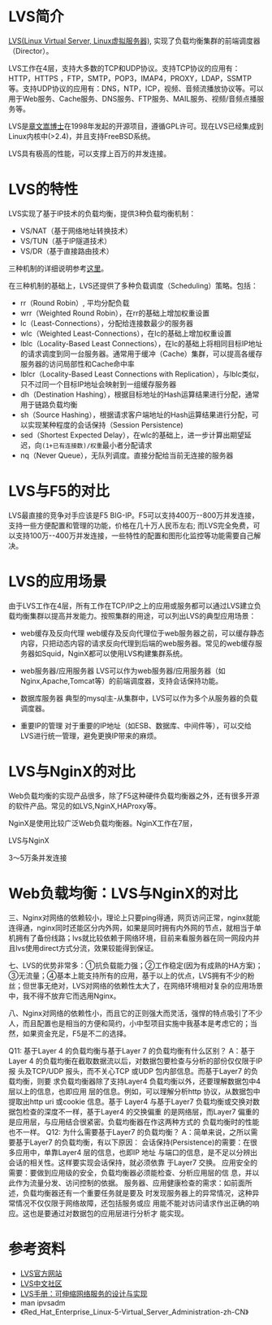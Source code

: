 # LVS简介

[LVS(Linux Virtual Server, Linux虚拟服务器)](http://www.linuxvirtualserver.org/), 实现了负载均衡集群的前端调度器（Director）。

LVS工作在4层，支持大多数的TCP和UDP协议。支持TCP协议的应用有：HTTP，HTTPS ，FTP，SMTP，POP3，IMAP4，PROXY，LDAP，SSMTP等。支持UDP协议的应用有：DNS，NTP，ICP，视频、音频流播放协议等。可以用于Web服务、Cache服务、DNS服务、FTP服务、MAIL服务、视频/音频点播服务等。

LVS是[章文嵩博士](http://zh.linuxvirtualserver.org)在1998年发起的开源项目，遵循GPL许可。现在LVS已经集成到Linux内核中(>2.4)，并且支持FreeBSD系统。

LVS具有极高的性能，可以支撑上百万的并发连接。


# LVS的特性

LVS实现了基于IP技术的负载均衡，提供3种负载均衡机制：

- VS/NAT（基于网络地址转换技术）
- VS/TUN（基于IP隧道技术）
- VS/DR（基于直接路由技术）

三种机制的详细说明参考[这里](/2013/06/02/lvs_lb_strategy.html)。

在三种机制的基础上，LVS还提供了多种负载调度（Scheduling）策略。包括：

- rr（Round Robin）, 平均分配负载
- wrr（Weighted Round Robin），在rr的基础上增加权重设置
- lc（Least-Connections），分配给连接数最少的服务器
- wlc（Weighted Least-Connections），在lc的基础上增加权重设置
- lblc（Locality-Based Least Connections），在lc的基础上将相同目标IP地址的请求调度到同一台服务器。通常用于缓冲（Cache）集群，可以提高各缓存服务器的访问局部性和Cache命中率
- lblcr（Locality-Based Least Connections with Replication），与lblc类似，只不过同一个目标IP地址会映射到一组缓存服务器
- dh（Destination Hashing），根据目标地址的Hash运算结果进行分配，通常用于链路负载均衡
- sh（Source Hashing），根据请求客户端地址的Hash运算结果进行分配，可以实现某种程度的会话保持（Session Persistence)
- sed（Shortest Expected Delay），在wlc的基础上，进一步计算出期望延迟，向`(1+已有连接数)/权重`最小者分配请求
- nq（Never Queue），无队列调度。直接分配给当前无连接的服务器

# LVS与F5的对比

  LVS最直接的竞争对手应该是F5 BIG-IP。F5可以支持400万--800万并发连接，支持一些方便配置和管理的功能，价格在几十万人民币左右;
  而LVS完全免费，可以支持100万--400万并发连接，一些特性的配置和图形化监控等功能需要自己解决。

# LVS的应用场景

由于LVS工作在4层，所有工作在TCP/IP之上的应用或服务都可以通过LVS建立负载均衡集群以提高并发能力。按照集群的用途，可以列出LVS的典型应用场景：

- web缓存及反向代理
  web缓存及反向代理位于web服务器之前，可以缓存静态内容，只把动态内容的请求反向代理到后端的web服务器。常见的web缓存服务器如Squid，NginX都可以使用LVS构建集群系统。

- web服务器/应用服务器
  LVS可以作为web服务器/应用服务器（如Nginx,Apache,Tomcat等）的前端调度器，支持会话保持功能。

- 数据库服务器
  典型的mysql主-从集群中，LVS可以作为多个从服务器的负载调度器。

- 重要IP的管理
  对于重要的IP地址（如ESB、数据库、中间件等），可以交给LVS进行统一管理，避免更换IP带来的麻烦。
  

# LVS与NginX的对比

Web负载均衡的实现产品很多，除了F5这种硬件负载均衡器之外，还有很多开源的软件产品。常见的如LVS,NginX,HAProxy等。

NginX是使用比较广泛Web负载均衡器。NginX工作在7层，

LVS与NginX

3～5万条并发连接


# Web负载均衡：LVS与NginX的对比

三、Nginx对网络的依赖较小，理论上只要ping得通，网页访问正常，nginx就能连得通，nginx同时还能区分内外网，如果是同时拥有内外网的节点，就相当于单机拥有了备份线路；lvs就比较依赖于网络环境，目前来看服务器在同一网段内并且lvs使用direct方式分流，效果较能得到保证。


七、LVS的优势非常多：①抗负载能力强；②工作稳定(因为有成熟的HA方案)；③无流量；④基本上能支持所有的应用，基于以上的优点，LVS拥有不少的粉丝；但世事无绝对，LVS对网络的依赖性太大了，在网络环境相对复杂的应用场景中，我不得不放弃它而选用Nginx。

八、Nginx对网络的依赖性小，而且它的正则强大而灵活，强悍的特点吸引了不少人，而且配置也是相当的方便和简约，小中型项目实施中我基本是考虑它的；当然，如果资金充足，F5是不二的选择。


Q11: 基于Layer 4 的负载均衡与基于Layer 7 的负载均衡有什么区别？
A：基于Layer 4 的负载均衡在截取数据流以后，对数据包要检查与分析的部份仅仅限于IP 报
头及TCP/UDP 报头，而不关心TCP 或UDP 包内部信息。而基于Layer7 的负载均衡，则要
求负载均衡器除了支持Layer4 负载均衡以外，还要理解数据包中4 层以上的信息，也即应用
层的信息。例如，可以理解分析http 协议，从数据包中提取出http uri 或cookie 信息。基于
Layer4 与基于Layer7 负载均衡或交换对数据包检查的深度不一样，基于Layer4 的交换偏重
的是网络层，而Layer7 偏重的是应用层，与应用结合很紧密。负载均衡器在作这两种方式的
负载均衡时的性能也不一样。
Q12: 为什么需要基于Layer7 的负载均衡？
A：简单来说，之所以需要基于Layer7 的负载均衡，有以下原因：
 会话保持(Persistence)的需要：在很多应用中，单靠Layer4 层的信息，也即IP 地址
与端口的信息，是不足以分辨出会话的相关性。这样要实现会话保持，就必须依靠
于Layer7 交换。
 应用安全的需要：要做到应用级的安全，负载均衡器必须能检查、分析应用层的信
息，并以此作为流量分发、访问控制的依据。
 服务器、应用健康检查的需求：如前面所述，负载均衡器还有一个重要任务就是要及
时发现服务器上的异常情况，这种异常情况不仅仅限于网络故障，还包括服务或应
用能不能对访问请求作出正确的响应。这也是要通过对数据包的应用层进行分析才
能实现。


# 参考资料

- [LVS官方网站](http://www.linuxvirtualserver.org/)
- [LVS中文社区](http://zh.linuxvirtualserver.org/)
- [LVS手册：可伸缩网络服务的设计与实现](http://zh.linuxvirtualserver.org/node/7)
- man ipvsadm
- 《Red_Hat_Enterprise_Linux-5-Virtual_Server_Administration-zh-CN》